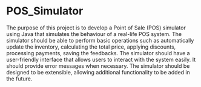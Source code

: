 # POS_Simulator

The purpose of this project is to develop a Point of Sale (POS) 
simulator using Java that simulates the behaviour of a real-life 
POS system. The simulator should be able to perform basic 
operations such as automatically update the inventory, 
calculating the total price, applying discounts, processing 
payments, saving the feedbacks. The simulator should have a 
user-friendly interface that allows users to interact with the 
system easily. It should provide error messages when necessary.
The simulator should be designed to be extensible, allowing 
additional functionality to be added in the future.
